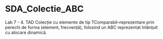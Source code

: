 # SDA_Colectie_ABC
 Lab 7 - 4. TAD Colecție cu elemente de tip TComparabil–reprezentare prin perechi de forma (element, frecvență), folosind un ABC reprezentat înlănțuit cu alocare dinamică.
